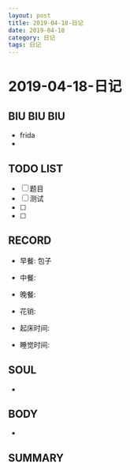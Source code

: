 ```yaml
---
layout: post
title: 2019-04-18-日记
date: 2019-04-18
category: 日记
tags: 日记
---
```

# 2019-04-18-日记
## BIU BIU BIU
- frida
- 
 
## TODO LIST
- [ ] 题目
- [ ] 测试
- [ ] 
- [ ] 
 
## RECORD
- 早餐: 包子  
- 中餐:  
- 晚餐:  
 
- 花销:  
 
- 起床时间:  
- 睡觉时间:  
 
## SOUL
- 
 
## BODY
- 
 
## SUMMARY
 
 
